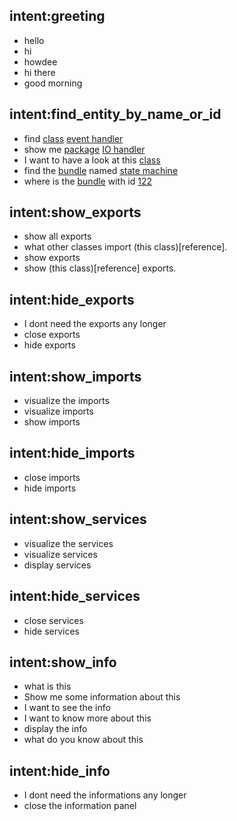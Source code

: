 ## intent:greeting
- hello
- hi
- howdee
- hi there
- good morning

## intent:find_entity_by_name_or_id
- find [class](entityType) [event handler](name)
- show me [package](entityType) [IO handler](name)
- I want to have a look at this [class](entityType)
- find the [bundle](entityType) named [state machine](name)
- where is the [bundle](entityType) with id [122](id)

## intent:show_exports
- show all exports
- what other classes import (this class)[reference].
- show exports
- show (this class)[reference] exports.

## intent:hide_exports
- I dont need the exports any longer
- close exports
- hide exports

## intent:show_imports
- visualize the imports
- visualize imports
- show imports

## intent:hide_imports
- close imports
- hide  imports

## intent:show_services
- visualize the services
- visualize services
- display services

## intent:hide_services
- close services
- hide services

## intent:show_info
- what is this
- Show me some information about this 
- I want to see the info
- I want to know more about this
- display the info
- what do you know about this

## intent:hide_info
- I dont need the informations any longer
- close the information panel